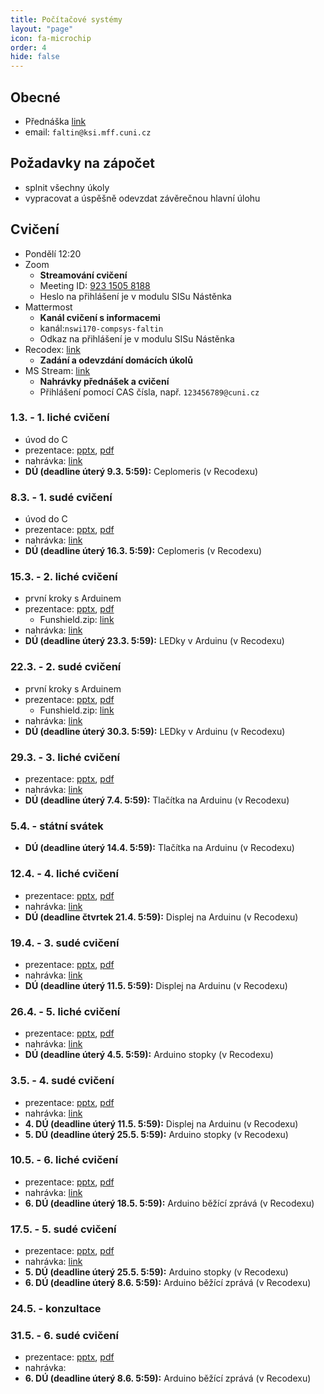 ```yaml
---
title: Počítačové systémy
layout: "page"
icon: fa-microchip
order: 4
hide: false
---
```


## Obecné
- Přednáška [link](https://www.ksi.mff.cuni.cz/teaching/nswi170-web)
- email: `faltin@ksi.mff.cuni.cz`

## Požadavky na zápočet
- splnit všechny úkoly
- vypracovat a úspěšně odevzdat závěrečnou hlavní úlohu

## Cvičení
- Pondělí 12:20
- Zoom
  - **Streamování cvičení**
  - Meeting ID: [923 1505 8188](https://cuni-cz.zoom.us/j/92315058188)
  - Heslo na přihlášení je v modulu SISu Nástěnka
- Mattermost
  - **Kanál cvičení s informacemi**
  - kanál:`nswi170-compsys-faltin`
  - Odkaz na přihlášení je v modulu SISu Nástěnka
- Recodex: [link](https://recodex.mff.cuni.cz/)
  - **Zadání a odevzdání domácích úkolů**
- MS Stream: [link](https://web.microsoftstream.com)
  - **Nahrávky přednášek a cvičení**
  - Přihlášení pomocí CAS čísla, např. `123456789@cuni.cz`

### 1.3. - 1. liché cvičení
- úvod do C
- prezentace: [pptx](data/2020-21/cs/tf-cs-01-C.pptx), [pdf](data/2020-21/cs/tf-cs-01-C.pdf)
- nahrávka: [link](https://web.microsoftstream.com/video/160ff081-e4ef-4280-a351-95af31f49d83)
- **DÚ (deadline úterý 9.3. 5:59):** Ceplomeris (v Recodexu)

### 8.3. - 1. sudé cvičení
- úvod do C
- prezentace: [pptx](data/2020-21/cs/tf-cs-01b-C.pptx), [pdf](data/2020-21/cs/tf-cs-01b-C.pdf)
- nahrávka: [link](https://web.microsoftstream.com/video/f138ef3b-8c52-4a8f-85df-140c02e08cbd)
- **DÚ (deadline úterý 16.3. 5:59):** Ceplomeris (v Recodexu)

### 15.3. - 2. liché cvičení
- první kroky s Arduinem
- prezentace: [pptx](data/2020-21/cs/tf-cs-02.pptx), [pdf](data/2020-21/cs/tf-cs-02.pdf)
  - Funshield.zip: [link](https://www.ksi.mff.cuni.cz/teaching/nswi170-web/download/Funshield.zip)
- nahrávka: [link](https://web.microsoftstream.com/video/43108460-ae51-467d-9e11-1f9b85254d6f)
- **DÚ (deadline úterý 23.3. 5:59):** LEDky v Arduinu (v Recodexu)

### 22.3. - 2. sudé cvičení
- první kroky s Arduinem
- prezentace: [pptx](data/2020-21/cs/tf-cs-02.pptx), [pdf](data/2020-21/cs/tf-cs-02.pdf)
  - Funshield.zip: [link](https://www.ksi.mff.cuni.cz/teaching/nswi170-web/download/Funshield.zip)
- nahrávka: [link](https://web.microsoftstream.com/video/2305415d-3558-4bcd-bd36-12669d7d1f64)
- **DÚ (deadline úterý 30.3. 5:59):** LEDky v Arduinu (v Recodexu)

### 29.3. - 3. liché cvičení
- prezentace: [pptx](data/2020-21/cs/tf-cs-03a.pptx), [pdf](data/2020-21/cs/tf-cs-03a.pdf)
- nahrávka: [link](https://web.microsoftstream.com/video/119a3932-c008-49c0-b7dd-7a8441cf8353)
- **DÚ (deadline úterý 7.4. 5:59):** Tlačítka na Arduinu (v Recodexu)

### 5.4. - státní svátek
- **DÚ (deadline úterý 14.4. 5:59):** Tlačítka na Arduinu (v Recodexu)

### 12.4. - 4. liché cvičení
- prezentace: [pptx](data/2020-21/cs/tf-cs-04a.pptx), [pdf](data/2020-21/cs/tf-cs-04a.pdf)
- nahrávka: [link](https://web.microsoftstream.com/video/404f2d80-179d-499e-8645-f3bc1b7ed998)
- **DÚ (deadline čtvrtek 21.4. 5:59):** Displej na Arduinu (v Recodexu)

### 19.4. - 3. sudé cvičení
- prezentace: [pptx](data/2020-21/cs/tf-cs-03a.pptx), [pdf](data/2020-21/cs/tf-cs-03a.pdf)
- nahrávka: [link](https://web.microsoftstream.com/video/4f22cf3e-be55-4df6-94fa-0a504c04a086)
- **DÚ (deadline úterý 11.5. 5:59):** Displej na Arduinu (v Recodexu)

### 26.4. - 5. liché cvičení
- prezentace: [pptx](data/2020-21/cs/tf-cs-05a.pptx), [pdf](data/2020-21/cs/tf-cs-05a.pdf)
- nahrávka: [link](https://web.microsoftstream.com/video/4d5fc8e7-e1fa-4df4-bd78-957dd21ef2af)
- **DÚ (deadline úterý 4.5. 5:59):** Arduino stopky (v Recodexu)

### 3.5. - 4. sudé cvičení
- prezentace: [pptx](data/2020-21/cs/tf-cs-04b.pptx), [pdf](data/2020-21/cs/tf-cs-04b.pdf)
- nahrávka: [link](https://web.microsoftstream.com/video/f50ce08a-93de-4650-ac84-f82f5e4a2a36)
- **4. DÚ (deadline úterý 11.5. 5:59):** Displej na Arduinu (v Recodexu)
- **5. DÚ (deadline úterý 25.5. 5:59):** Arduino stopky (v Recodexu)

### 10.5. - 6. liché cvičení
- prezentace: [pptx](data/2020-21/cs/tf-cs-06a.pptx), [pdf](data/2020-21/cs/tf-cs-06a.pdf)
- nahrávka: [link](https://web.microsoftstream.com/video/0c725d26-d04d-4458-84c6-4c54da6f8edb)
- **6. DÚ (deadline úterý 18.5. 5:59):** Arduino běžící zprává (v Recodexu)

### 17.5. - 5. sudé cvičení
- prezentace: [pptx](data/2020-21/cs/tf-cs-05b.pptx), [pdf](data/2020-21/cs/tf-cs-05b.pdf)
- nahrávka: [link](https://web.microsoftstream.com/video/9e441ca4-9cac-49d0-a2ca-e30e03c34cce)
- **5. DÚ (deadline úterý 25.5. 5:59):** Arduino stopky (v Recodexu)
- **6. DÚ (deadline úterý 8.6. 5:59):** Arduino běžící zprává (v Recodexu)

### 24.5. - konzultace

### 31.5. - 6. sudé cvičení
- prezentace: [pptx](data/2020-21/cs/tf-cs-06b.pptx), [pdf](data/2020-21/cs/tf-cs-06b.pdf)
- nahrávka: 
- **6. DÚ (deadline úterý 8.6. 5:59):** Arduino běžící zprává (v Recodexu)